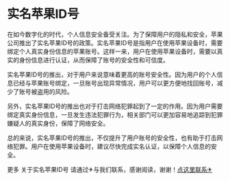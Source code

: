# 实名苹果ID号

在如今数字化的时代，个人信息安全备受关注。为了保障用户的隐私和安全，苹果公司推出了实名苹果ID号的政策。实名苹果ID号是指用户在使用苹果设备时，需要绑定个人真实身份信息的苹果账号。这样一来，用户在使用苹果设备时，需要以真实的身份信息进行认证，从而保障了账号的安全性和可信度。

实名苹果ID号的推出，对于用户来说意味着更高的账号安全性。因为用户的个人信息已经与苹果账号绑定，一旦账号出现异常情况，用户可以更方便地找回账号，减少了账号被盗用的风险。

另外，实名苹果ID号的推出也对于打击网络犯罪起到了一定的作用。因为用户需要绑定真实身份信息，一旦发生违法犯罪行为，相关部门可以更加容易地追踪到犯罪嫌疑人的真实身份，保障了网络安全。

总的来说，实名苹果ID号的推出，不仅提升了用户账号的安全性，也有助于打击网络犯罪。用户在使用苹果设备时，建议尽快完成实名认证，以保障个人信息的安全。

更多 关于实名苹果ID号 请通过✈与我们联系，感谢阅读，谢谢！[点这里联系✈](https://www.k02.cc)